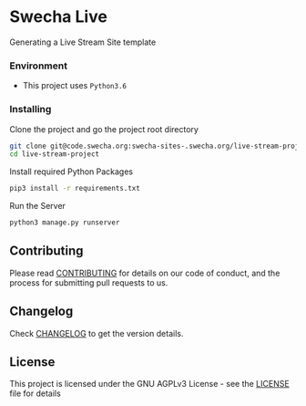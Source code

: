 # Swecha Live

Generating a Live Stream Site template

### Environment

- This project uses `Python3.6`

### Installing

Clone the project and go the project root directory

```bash
git clone git@code.swecha.org:swecha-sites-.swecha.org/live-stream-project.git
cd live-stream-project
```

Install required Python Packages

```bash
pip3 install -r requirements.txt
```

Run the Server

```bash
python3 manage.py runserver
```

## Contributing

Please read [CONTRIBUTING](CONTRIBUTING.md) for details on our code of conduct, and the process for submitting pull requests to us.

## Changelog

Check [CHANGELOG](CHANGELOG.md) to get the version details.

## License

This project is licensed under the GNU AGPLv3 License - see the [LICENSE](LICENSE) file for details


